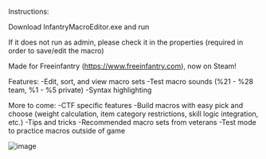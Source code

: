 Instructions:

Download InfantryMacroEditor.exe and run

If it does not run as admin, please check it in the properties (required in order to save/edit the macro)

Made for Freeinfantry (https://www.freeinfantry.com), now on Steam!

Features:
-Edit, sort, and view macro sets
-Test macro sounds (%21 - %28 team, %1 - %5 private)
-Syntax highlighting

More to come:
-CTF specific features
  -Build macros with easy pick and choose (weight calculation, item category restrictions, skill logic integration, etc.)
  -Tips and tricks
  -Recommended macro sets from veterans
  -Test mode to practice macros outside of game



![image](https://github.com/user-attachments/assets/428fc6f2-f50b-4c71-9a34-291cd7e5c2b9)

